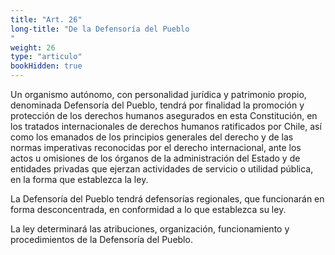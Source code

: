 ```yaml
---
title: "Art. 26"
long-title: "De la Defensoría del Pueblo
"
weight: 26
type: "articulo"
bookHidden: true
---
```

Un organismo autónomo, con personalidad jurídica y patrimonio propio, denominada Defensoría del Pueblo, tendrá por finalidad la promoción y protección de los derechos humanos asegurados en esta Constitución, en los tratados internacionales de derechos humanos ratificados por Chile, así como los emanados de los principios generales del derecho y de las normas imperativas reconocidas por el derecho internacional, ante los actos u omisiones de los órganos de la administración del Estado y de entidades privadas que ejerzan actividades de servicio o utilidad pública, en la forma que establezca la ley.
 
La Defensoría del Pueblo tendrá defensorías regionales, que funcionarán en forma desconcentrada, en conformidad a lo que establezca su ley.
 
La ley determinará las atribuciones, organización, funcionamiento y procedimientos de la Defensoría del Pueblo.
